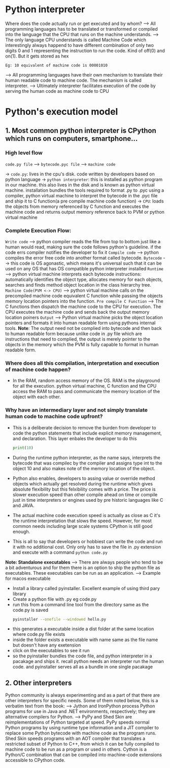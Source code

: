 # Python interpreter

Where does the code actually run or get executed and by whom?
--> All programming languages has to be translated or transformed or compiled into the language that the CPU that runs on the machine understands. 
--> The only language CPU understands is called Machine Code which interestingly always happend to have different combination of only two digits 0 and 1 representing the instruction to run the code. Kind of off(0) and on(1). But it gets stored as hex

    Eg: 10 equivalent of machine code is 00001010
    
--> All programming languages have their own mechanism to translate their human readable code to machine code. The mechanism is called interpreter.
--> Ultimately interpreter facilitates execution of the code by serving the human code as machine code to CPU

# Python's execution model

## 1. Most common python interpreter is CPython which runs on computers, smartphone...

### High level flow

`code.py file` --> `bytecode.pyc file` --> `machine code`

-> `code.py`: lives in the cpu's disk. code written by developers based on python language
-> `python interpreter`: this is installed as python program in our machine. this also lives in the disk and is known as python virtual machine. installation bundles the tools required to format .py to .pyc using a compiler, python virtual machine to interpret the bytecode in the .pyc file and ship it to C function(a pre compile machine code function)
-> `CPU`: loads the objects from memory referenced by C function and executes the machine code and returns output memory reference back to PVM or python virtual machine

### Complete Execution Flow:
`Write code` --> python compiler reads the file from top to bottom just like a human would read, making sure the code follows python's guideline. if the code errs compiler notifies the developer to fix it
`Compile code` --> python compiles the error free code into another format called bytecode. 
`Bytecode` --> this code is OS agonastic, which means it's universal such that it can be used on any OS that has OS compatible python interpreter installed
`Runtime` --> python virtual machine interprets each bytecode instructions: automatically identifies the object type, allocates memory for each objects, searches and finds method object location in the class hierarchy tree.
`Machine Code(PVM <-> CPU)` --> python virtual machine calls on the precompiled machine code equivalent C function while passing the objects memory location pointers into the function.
`Pre compile C Function` --> The C functions then dispatch the machine code to the CPU for execution. The CPU executes the machine code and sends back the output memory location poiners
`Output` --> Python virtual machine picks the object location pointers and formats it into human readable form using pythons internal tools. 
**Note**: The output need not be complied into bytecode and then back to human readable form because unlike code in .py file which are instructions that need to complied, the output is merely pointer to the objects in the memory which the PVM is fully capable to format in human readable form.

### Where does all this compilation, interpretation and execution of machine code happen?
- In the RAM, random access memory of the OS. RAM is the playground for all the execution. python virtual machine, C function and the CPU access the RAM to pass and communicate the memory location of the object with each other.

### Why have an intermediary layer and not simply translate human code to machine code upfront?
- This is a deliberate decision to remove the burden from developer to code the python statements that include explicit memory management, and declaration. This layer enbales the developer to do this

    ```python
    print(10)
    ```
    
- During the runtime python interpreter, as the name says, interprets the bytecode that was compilec by the compiler and assigns type int to the object 10 and also makes note of the memory location of the object.
- Python also enables, developers to assing value or override method objects which actually get resolved during the runtime which gives absolute flexibility but this felxibility comes with a price. The price is slower execution speed than other compile ahead on time or compile just in time interpreters or engines used by pre historic languages like C and JAVA.
- The actual machine code execution speed is actually as close as C it's the runtime interpretation that slows the speed. However, for most common needs including large scale systems CPython is still good enough.
- This is all to say that developers or hobbiest can write the code and run it with no additional cost. Only only has to save the file in .py extension and execute with a command `python code.py` 

**Note: Standalone executables**
--> There are always people who tend to be a bit adventurous and for them there is an option to ship the python file as executables. These executables can be run as an application.
--> Example for macos executable
- Install a library called pyinstaller. Excellent example of using third pary library
- Create a python file with .py eg code.py
- run this from a command line tool from the directory same as the code.py is saved 
    ```bash
    pyinstaller --onefile --windowed hello.py
    ```
- this generates a executable inside a dist folder at the same location where code.py file exists
- inside the folder exists a executable with name same as the file name but doesn't have any exetension 
- click on the executables to see it run
- so the pyinstaller bundles the code file, and python interpreter in a pacakage and ships it. recall python needs an interpreter run the human code. and pyinstaller serves all as a bundle in one single pacakage
    
## 2. Other interpreters
Python community is always experimenting and as a part of that there are other interpreters for specific needs. Some of them noted below, this is a verbatim text from the book:
--> Jython and IronPython process Python programs for use in Java and .NET environments, respectively; they are alternative compilers for Python.
--> PyPy and Shed Skin are reimplementations of Python targeted at speed. PyPy speeds normal Python programs by using runtime type information and a JIT compiler to replace some Python bytecode with machine code as the program runs. Shed Skin speeds programs with an AOT compiler that translates a restricted subset of Python to C++, from which it can be fully compiled to machine code to be run as a program or used in others. Cython is a Python/C combination that can be compiled into machine-code extensions accessible to CPython code.